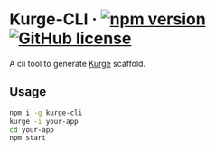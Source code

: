 # Kurge-CLI &middot; [![npm version](https://img.shields.io/npm/v/kurge-cli.svg?style=flat-square)](https://www.npmjs.com/package/kurge-cli) [![GitHub license](https://img.shields.io/badge/license-MIT-blue.svg?style=flat-square)](https://github.com/Siubaak/kurge-cli/blob/master/LICENSE)

A cli tool to generate [Kurge](https://siubaak.github.io/kurge) scaffold.

## Usage

```bash
npm i -g kurge-cli
kurge -i your-app
cd your-app
npm start
```